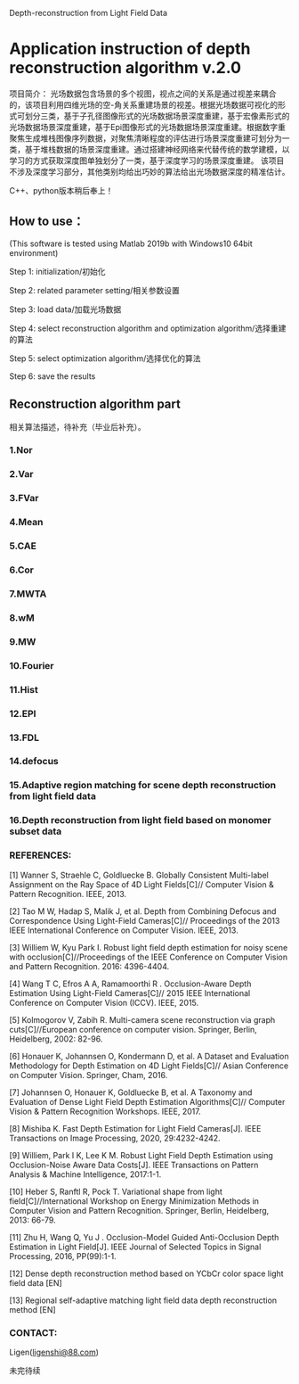 Depth-reconstruction from Light Field Data

# Application instruction of depth reconstruction algorithm v.2.0

项目简介：
光场数据包含场景的多个视图，视点之间的关系是通过视差来耦合的，该项目利用四维光场的空-角关系重建场景的视差。根据光场数据可视化的形式可划分三类，基于子孔径图像形式的光场数据场景深度重建，基于宏像素形式的光场数据场景深度重建，基于Epi图像形式的光场数据场景深度重建。根据数字重聚焦生成堆栈图像序列数据，对聚焦清晰程度的评估进行场景深度重建可划分为一类，基于堆栈数据的场景深度重建。通过搭建神经网络来代替传统的数学建模，以学习的方式获取深度图单独划分了一类，基于深度学习的场景深度重建。
该项目不涉及深度学习部分，其他类别均给出巧妙的算法给出光场数据深度的精准估计。

C++、python版本稍后奉上！

## How to use：
(This software is tested using Matlab 2019b with Windows10 64bit environment)

Step 1: initialization/初始化

Step 2: related parameter setting/相关参数设置

Step 3: load data/加载光场数据

Step 4: select reconstruction algorithm and optimization algorithm/选择重建的算法

Step 5: select optimization algorithm/选择优化的算法

Step 6: save the results

## Reconstruction algorithm part

相关算法描述，待补充（毕业后补充）。

### 1.Nor

### 2.Var

### 3.FVar

### 4.Mean

### 5.CAE

### 6.Cor

### 7.MWTA

### 8.wM

### 9.MW

### 10.Fourier

### 11.Hist

### 12.EPI

### 13.FDL

### 14.defocus

### 15.Adaptive region matching for scene depth reconstruction from light field data

### 16.Depth reconstruction from light field based on monomer subset data


### REFERENCES:

[1]	Wanner S, Straehle C, Goldluecke B. Globally Consistent Multi-label Assignment on the Ray Space of 4D Light Fields[C]// Computer Vision & Pattern Recognition. IEEE, 2013. 

[2]	Tao M W, Hadap S, Malik J, et al. Depth from Combining Defocus and Correspondence Using Light-Field Cameras[C]// Proceedings of the 2013 IEEE International Conference on Computer Vision. IEEE, 2013.

[3]	Williem W, Kyu Park I. Robust light field depth estimation for noisy scene with occlusion[C]//Proceedings of the IEEE Conference on Computer Vision and Pattern Recognition. 2016: 4396-4404.

[4]	Wang T C, Efros A A, Ramamoorthi R . Occlusion-Aware Depth Estimation Using Light-Field Cameras[C]// 2015 IEEE International Conference on Computer Vision (ICCV). IEEE, 2015.

[5]	Kolmogorov V, Zabih R. Multi-camera scene reconstruction via graph cuts[C]//European conference on computer vision. Springer, Berlin, Heidelberg, 2002: 82-96.

[6]	Honauer K, Johannsen O, Kondermann D, et al. A Dataset and Evaluation Methodology for Depth Estimation on 4D Light Fields[C]// Asian Conference on Computer Vision. Springer, Cham, 2016.

[7]	Johannsen O, Honauer K, Goldluecke B, et al. A Taxonomy and Evaluation of Dense Light Field Depth Estimation Algorithms[C]// Computer Vision & Pattern Recognition Workshops. IEEE, 2017.

[8]	Mishiba K. Fast Depth Estimation for Light Field Cameras[J]. IEEE Transactions on Image Processing, 2020, 29:4232-4242.

[9]	Williem, Park I K, Lee K M. Robust Light Field Depth Estimation using Occlusion-Noise Aware Data Costs[J]. IEEE Transactions on Pattern Analysis & Machine Intelligence, 2017:1-1.

[10]	Heber S, Ranftl R, Pock T. Variational shape from light field[C]//International Workshop on Energy Minimization Methods in Computer Vision and Pattern Recognition. Springer, Berlin, Heidelberg, 2013: 66-79.

[11]	Zhu H, Wang Q, Yu J . Occlusion-Model Guided Anti-Occlusion Depth Estimation in Light Field[J]. IEEE Journal of Selected Topics in Signal Processing, 2016, PP(99):1-1.

[12] Dense depth reconstruction method based on YCbCr color space light field data [EN]

[13] Regional self-adaptive matching light field data depth reconstruction method [EN]


### CONTACT:

Ligen(ligenshi@88.com)

未完待续
